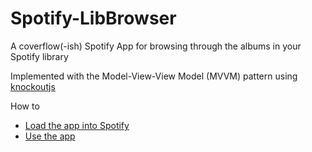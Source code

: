 Spotify-LibBrowser
==================

A coverflow(-ish) Spotify App for browsing through the albums in your Spotify library

Implemented with the Model-View-View Model (MVVM) pattern using [knockoutjs](http://knockoutjs.com/)

How to
* [Load the app into Spotify](https://github.com/ianreah/Spotify-LibBrowser/wiki/Loading-the-app-into-Spotify)
* [Use the app](https://github.com/ianreah/Spotify-LibBrowser/wiki/Use)
